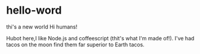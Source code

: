 # hello-word
thi's a new world
Hi humans!

Hubot here,I like Node.js and coffeescript (thit's what I'm made of!).
I've had tacos on the moon find them far superior to Earth tacos. 
